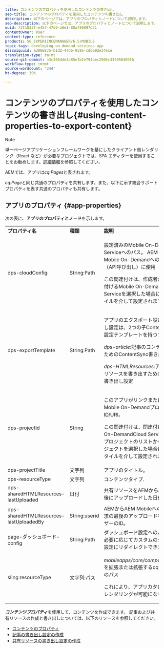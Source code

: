 ```yaml
---
title: コンテンツのプロパティを使用したコンテンツの書き出し
seo-title: コンテンツのプロパティを使用したコンテンツの書き出し
description: 以下のページでは、アプリのプロパティとノードについて説明します。
seo-description: 以下のページでは、アプリのプロパティとノードについて説明します。
uuid: 73f1832f-e457-47d0-a0e1-80af90897d31
contentOwner: User
content-type: reference
products: SG_EXPERIENCEMANAGER/6.5/MOBILE
topic-tags: developing-on-demand-services-app
discoiquuid: a3006835-b1d2-47d6-959a-cdb692e34e1e
translation-type: tm+mt
source-git-commit: a3c303d4e3a85e1b2e794bec2006c335056309fb
workflow-type: tm+mt
source-wordcount: '344'
ht-degree: 30%

---
```



# コンテンツのプロパティを使用したコンテンツの書き出し{#using-content-properties-to-export-content}

>[!NOTE]
>
>単一ページアプリケーションフレームワークを基にしたクライアント側レンダリング（React など）が必要なプロジェクトでは、SPA エディターを使用することをお勧めします。[詳細情報](/help/sites-developing/spa-overview.md)を参照してください。

AEMでは、アプリは&#x200B;*cq:Pages*&#x200B;と表されます。

*cq:Page*&#x200B;と同じ共通のプロパティを共有します。また、以下に示す統合サポートプロパティを表す共通のプロパティも共有します。

## アプリのプロパティ {#app-properties}

次の表に、**アプリのプロパティとノード**&#x200B;を示します。

<table>
 <tbody>
  <tr>
   <td><strong>プロパティ名</strong></td>
   <td><strong>種類</strong></td>
   <td><strong>説明</strong></td>
  </tr>
  <tr>
   <td>dps-cloudConfig</td>
   <td>String:Path</td>
   <td><p>設定済みのMobile On-DemandCloud Serviceへのパス。 AEM MobileからMobile On-Demandへのアクション（API呼び出し）に使用</p> <p>この関連付けは、作成者がアプリを関連付けるMobile On-DemandCloud Serviceを選択した場合に、接続を管理タイルを介して設定されます。</p> </td>
  </tr>
  <tr>
   <td>dps-exportTemplate</td>
   <td>String:Path</td>
   <td><p>アプリのエクスポート設定のパス 書き出し設定は、2つの子ContentSync書き出し設定テンプレートを持つフォルダーです。</p> <p><i>dps-article</i>:記事のコンテンツを書き出すためのContentSync書き出し設定</p> <p><i>dps-HTMLResources</i>:アプリ/記事の共有リソースを書き出すためのContentSync書き出し設定</p> </td>
  </tr>
  <tr>
   <td>dps-projectId</td>
   <td>String</td>
   <td><p>このアプリがリンクまたは連結されるMobile On-DemandプロジェクトのID/URI。</p> <p>この関連付けは、関連付けられたMobile On-DemandCloud Serviceで使用可能なプロジェクトのリストから作成者がプロジェクトを選択した場合に、接続の管理タイルを介して設定されます。</p> </td>
  </tr>
  <tr>
   <td>dps-projectTitle</td>
   <td>文字列</td>
   <td>アプリのタイトル。</td>
  </tr>
  <tr>
   <td>dps-resourceType</td>
   <td>文字列</td>
   <td>コンテンツタイプ.</td>
  </tr>
  <tr>
   <td>dps-sharedHTMLResources-lastUploaded</td>
   <td>日付</td>
   <td>共有リソースをAEMからAEM Mobileに最後にアップロードした日付。</td>
  </tr>
  <tr>
   <td>dps-sharedHTMLResources-lastUploadedBy</td>
   <td>String:userid</td>
   <td>AEMからAEM Mobileへの共有リソース要求の最後のアップロードを実行したユーザーのID。</td>
  </tr>
  <tr>
   <td>page-ダッシュボード-config</td>
   <td>String:Path</td>
   <td>ダッシュボード設定へのパス。 パスは、必要に応じてカスタムのダッシュボード設定にリダイレクトできます。</td>
  </tr>
  <tr>
   <td>sling:resourceType</td>
   <td>文字列:パス</td>
   <td><p><i>mobileapps/core/components/instance.</i>を拡張または拡張するcq:Componentへのパス</p> <p>これにより、アプリカタログでの配置とレンダリングが可能になります。</p> </td>
  </tr>
 </tbody>
</table>

***コンテンツプロパティ***&#x200B;を使用して、コンテンツを作成できます。 記事および共有リソースの作成と書き出しについては、以下のリソースを参照してください。

* [コンテンツのプロパティ](/help/mobile/content-properties.md)
* [記事の書き出し設定の作成](/help/mobile/creating-article-export-configuration.md)
* [共有リソースの書き出し設定の作成](/help/mobile/creating-shared-resources-export-configuration.md)
